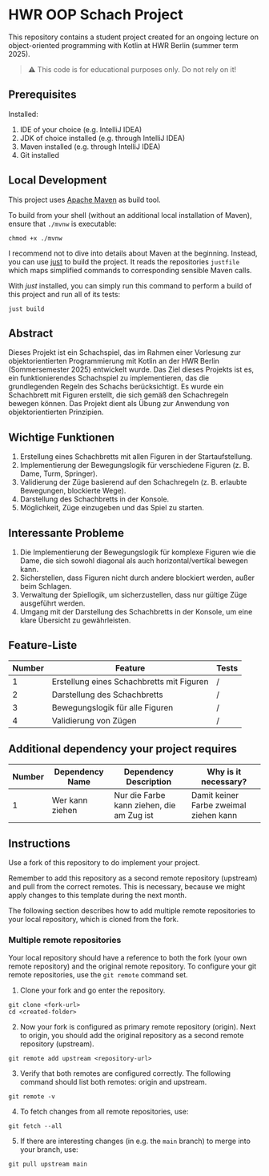 # HWR OOP Schach Project

This repository contains a student project created for an ongoing lecture on object-oriented
programming with Kotlin at HWR Berlin (summer term 2025).

> :warning: This code is for educational purposes only. Do not rely on it!

## Prerequisites

Installed:

1. IDE of your choice (e.g. IntelliJ IDEA)
2. JDK of choice installed (e.g. through IntelliJ IDEA)
3. Maven installed (e.g. through IntelliJ IDEA)
4. Git installed

## Local Development

This project uses [Apache Maven][maven] as build tool.

To build from your shell (without an additional local installation of Maven), ensure that `./mvnw`
is executable:

```
chmod +x ./mvnw
```

I recommend not to dive into details about Maven at the beginning.
Instead, you can use [just][just] to build the project.
It reads the repositories `justfile` which maps simplified commands to corresponding sensible Maven
calls.

With _just_ installed, you can simply run this command to perform a build of this project and run
all of its tests:

```
just build
```

## Abstract

Dieses Projekt ist ein Schachspiel, das im Rahmen einer Vorlesung zur objektorientierten Programmierung mit Kotlin an der HWR Berlin (Sommersemester 2025) entwickelt wurde.
Das Ziel dieses Projekts ist es, ein funktionierendes Schachspiel zu implementieren, das die grundlegenden Regeln des Schachs berücksichtigt. Es wurde ein Schachbrett mit Figuren erstellt, die sich gemäß den Schachregeln bewegen können. Das Projekt dient als Übung zur Anwendung von objektorientierten Prinzipien.

## Wichtige Funktionen

1. Erstellung eines Schachbretts mit allen Figuren in der Startaufstellung.
2. Implementierung der Bewegungslogik für verschiedene Figuren (z. B. Dame, Turm, Springer).
3. Validierung der Züge basierend auf den Schachregeln (z. B. erlaubte Bewegungen, blockierte Wege).
4. Darstellung des Schachbretts in der Konsole.
5. Möglichkeit, Züge einzugeben und das Spiel zu starten.

## Interessante Probleme

1. Die Implementierung der Bewegungslogik für komplexe Figuren wie die Dame, die sich sowohl diagonal als auch horizontal/vertikal bewegen kann.
2. Sicherstellen, dass Figuren nicht durch andere blockiert werden, außer beim Schlagen.
3. Verwaltung der Spiellogik, um sicherzustellen, dass nur gültige Züge ausgeführt werden.
4. Umgang mit der Darstellung des Schachbretts in der Konsole, um eine klare Übersicht zu gewährleisten.

## Feature-Liste

| Number | Feature                                   | Tests |
|--------|-------------------------------------------|-------|
| 1      | Erstellung eines Schachbretts mit Figuren | /     |
| 2      | Darstellung des Schachbretts              | /     |
| 3      | Bewegungslogik für alle Figuren           | /     |
| 4      | Validierung von Zügen                     | /     |


## Additional dependency your project requires

| Number | Dependency Name  | Dependency Description                     | Why is it necessary?                   |
|--------|------------------|--------------------------------------------|----------------------------------------|
| 1      | Wer kann ziehen  | Nur die Farbe kann ziehen, die am Zug ist  | Damit keiner Farbe zweimal ziehen kann |

## Instructions

[TODO]: # (Remove these instructions once you finished your fork's setup.)

Use a fork of this repository to do implement your project.

Remember to add this repository as a second remote repository (upstream) and pull from the correct
remotes.
This is necessary, because we might apply changes to this template during the next month.

The following section describes how to add multiple remote repositories to your local repository,
which is cloned from the fork.

### Multiple remote repositories

Your local repository should have a reference to both the fork (your own remote repository)
and the original remote repository.
To configure your git remote repositories, use the `git remote` command set.

1. Clone your fork and go enter the repository.

```
git clone <fork-url>
cd <created-folder>
```

2. Now your fork is configured as primary remote repository (origin).
   Next to origin, you should add the original repository as a second remote repository (upstream).

```
git remote add upstream <repository-url>
```

3. Verify that both remotes are configured correctly.
   The following command should list both remotes: origin and upstream.

```
git remote -v
```

4. To fetch changes from all remote repositories, use:

```
git fetch --all
```

5. If there are interesting changes (in e.g. the `main` branch) to merge into your branch, use:

```
git pull upstream main
```

[maven]: https://maven.apache.org/
[just]: https://github.com/casey/just
